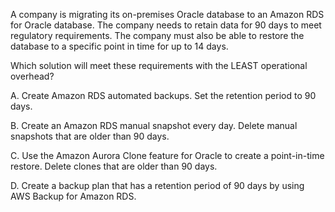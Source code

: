 A company is migrating its on-premises Oracle database to an Amazon RDS for Oracle database. The company needs to retain data for 90 days to meet regulatory requirements. The company must also be able to restore the database to a specific point in time for up to 14 days.

Which solution will meet these requirements with the LEAST operational overhead?

A. Create Amazon RDS automated backups. Set the retention period to 90 days.

B. Create an Amazon RDS manual snapshot every day. Delete manual snapshots that are older than 90 days.

C. Use the Amazon Aurora Clone feature for Oracle to create a point-in-time restore. Delete clones that are older than 90 days.

D. Create a backup plan that has a retention period of 90 days by using AWS Backup for Amazon RDS.
